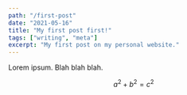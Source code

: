 ```yaml
---
path: "/first-post"
date: "2021-05-16"
title: "My first post first!"
tags: ["writing", "meta"]
excerpt: "My first post on my personal website."
---
```


Lorem ipsum. Blah blah blah.

$$
a^2 + b^2 = c^2
$$